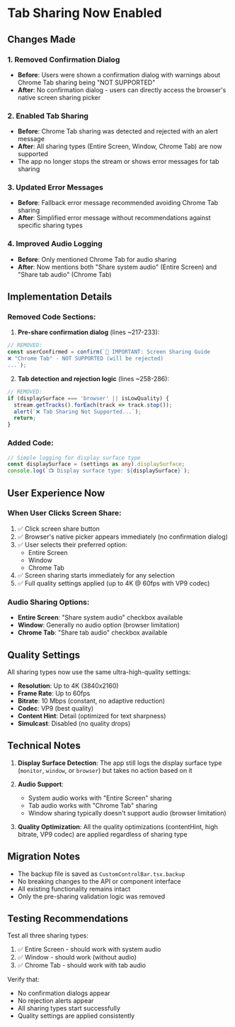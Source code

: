 # Tab Sharing Now Enabled

## Changes Made

### 1. **Removed Confirmation Dialog**
- **Before**: Users were shown a confirmation dialog with warnings about Chrome Tab sharing being "NOT SUPPORTED"
- **After**: No confirmation dialog - users can directly access the browser's native screen sharing picker

### 2. **Enabled Tab Sharing**
- **Before**: Chrome Tab sharing was detected and rejected with an alert message
- **After**: All sharing types (Entire Screen, Window, Chrome Tab) are now supported
- The app no longer stops the stream or shows error messages for tab sharing

### 3. **Updated Error Messages**
- **Before**: Fallback error message recommended avoiding Chrome Tab sharing
- **After**: Simplified error message without recommendations against specific sharing types

### 4. **Improved Audio Logging**
- **Before**: Only mentioned Chrome Tab for audio sharing
- **After**: Now mentions both "Share system audio" (Entire Screen) and "Share tab audio" (Chrome Tab)

## Implementation Details

### Removed Code Sections:

1. **Pre-share confirmation dialog** (lines ~217-233):
```typescript
// REMOVED: 
const userConfirmed = confirm(`📢 IMPORTANT: Screen Sharing Guide
❌ "Chrome Tab" - NOT SUPPORTED (will be rejected)
...`);
```

2. **Tab detection and rejection logic** (lines ~258-286):
```typescript
// REMOVED:
if (displaySurface === 'browser' || isLowQuality) {
  stream.getTracks().forEach(track => track.stop());
  alert(`❌ Tab Sharing Not Supported...`);
  return;
}
```

### Added Code:

```typescript
// Simple logging for display surface type
const displaySurface = (settings as any).displaySurface;
console.log(`📺 Display surface type: ${displaySurface}`);
```

## User Experience Now

### When User Clicks Screen Share:
1. ✅ Click screen share button
2. ✅ Browser's native picker appears immediately (no confirmation dialog)
3. ✅ User selects their preferred option:
   - Entire Screen
   - Window
   - Chrome Tab
4. ✅ Screen sharing starts immediately for any selection
5. ✅ Full quality settings applied (up to 4K @ 60fps with VP9 codec)

### Audio Sharing Options:
- **Entire Screen**: "Share system audio" checkbox available
- **Window**: Generally no audio option (browser limitation)
- **Chrome Tab**: "Share tab audio" checkbox available

## Quality Settings

All sharing types now use the same ultra-high-quality settings:
- **Resolution**: Up to 4K (3840x2160)
- **Frame Rate**: Up to 60fps
- **Bitrate**: 10 Mbps (constant, no adaptive reduction)
- **Codec**: VP9 (best quality)
- **Content Hint**: Detail (optimized for text sharpness)
- **Simulcast**: Disabled (no quality drops)

## Technical Notes

1. **Display Surface Detection**: The app still logs the display surface type (`monitor`, `window`, or `browser`) but takes no action based on it

2. **Audio Support**: 
   - System audio works with "Entire Screen" sharing
   - Tab audio works with "Chrome Tab" sharing
   - Window sharing typically doesn't support audio (browser limitation)

3. **Quality Optimization**: All the quality optimizations (contentHint, high bitrate, VP9 codec) are applied regardless of sharing type

## Migration Notes

- The backup file is saved as `CustomControlBar.tsx.backup`
- No breaking changes to the API or component interface
- All existing functionality remains intact
- Only the pre-sharing validation logic was removed

## Testing Recommendations

Test all three sharing types:
1. ✅ Entire Screen - should work with system audio
2. ✅ Window - should work (without audio)
3. ✅ Chrome Tab - should work with tab audio

Verify that:
- No confirmation dialogs appear
- No rejection alerts appear
- All sharing types start successfully
- Quality settings are applied consistently
